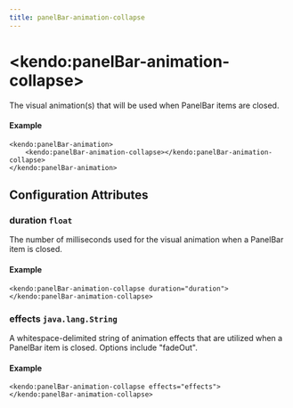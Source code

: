 ```yaml
---
title: panelBar-animation-collapse
---
```


# \<kendo:panelBar-animation-collapse\>

The visual animation(s) that will be used when PanelBar items are closed.

#### Example
    <kendo:panelBar-animation>
        <kendo:panelBar-animation-collapse></kendo:panelBar-animation-collapse>
    </kendo:panelBar-animation>

## Configuration Attributes

### duration `float`

The number of milliseconds used for the visual animation when a PanelBar item is closed.

#### Example
    <kendo:panelBar-animation-collapse duration="duration">
    </kendo:panelBar-animation-collapse>

### effects `java.lang.String`

A whitespace-delimited string of animation effects that are utilized when a PanelBar item
is closed. Options include "fadeOut".

#### Example
    <kendo:panelBar-animation-collapse effects="effects">
    </kendo:panelBar-animation-collapse>

